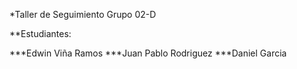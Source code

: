 *Taller de Seguimiento Grupo 02-D

**Estudiantes:

***Edwin Viña Ramos
***Juan Pablo Rodriguez
***Daniel Garcia
